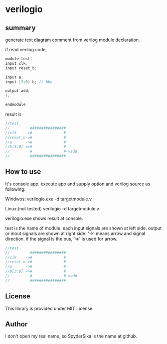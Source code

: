 # verilogio

## summary
generate text diagram comment from verilog module declaration.<p>

if read verilog code,
```C
module test(
input clk;
input reset_b;

input a;
input [3:0] b; // bbb

output add;
);

endmodule
```

result is
```c
//test
//         ################
//clk    ->#              #
//reset_b->#              #
//a      ->#              #
//b[3:0] =>#              #
//         #              #->add
//         ################
```

## How to use
It's console app. execute app and supply option and verilog source as following:

Windwos:
verilogio.exe -d targetmodule.v

Linux:(not tested)
verilogio -d targetmodule.v

verilogio.exe shows result at console.

test is the name of module.
each input signals are shown at left side.
output or inout signals are shown at right side.
'->' means arrow and signal direction.
if the signal is the bus, '=>' is used for arrow.

```c
//test
//         ################
//clk    ->#              #
//reset_b->#              #
//a      ->#              #
//b[3:0] =>#              #
//         #              #->add
//         ################
```

## License
This library is provided under MIT License.

## Author
I don't open my real name, so SpyderSika is the name at github.
